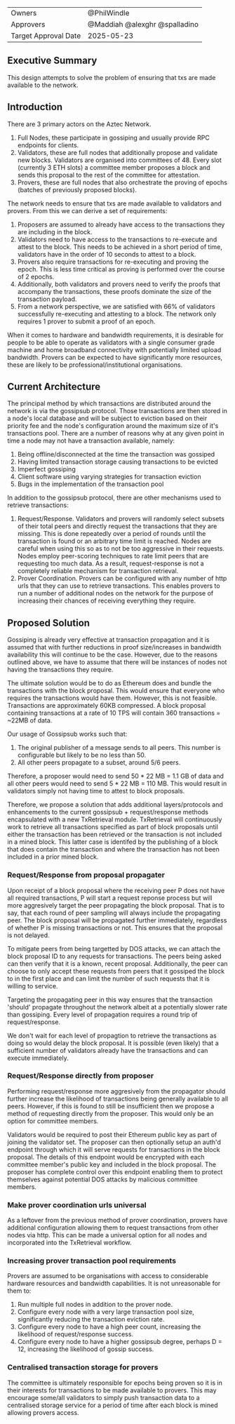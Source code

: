 |                      |                                                                                               |
| -------------------- | --------------------------------------------------------------------------------------------- |
| Owners               | @PhilWindle                                                                                   |
| Approvers            | @Maddiah @alexghr @spalladino                                                              |
| Target Approval Date | 2025-05-23                                                                                    |


## Executive Summary

This design attempts to solve the problem of ensuring that txs are made available to the network.


## Introduction

There are 3 primary actors on the Aztec Network.

1. Full Nodes, these participate in gossiping and usually provide RPC endpoints for clients.
2. Validators, these are full nodes that additionally propose and validate new blocks. Validators are organised into committees of 48. Every slot (currently 3 ETH slots) a committee member proposes a block and sends this proposal to the rest of the committee for attestation.
3. Provers, these are full nodes that also orchestrate the proving of epochs (batches of previously proposed blocks).

The network needs to ensure that txs are made available to validators and provers. From this we can derive a set of requirements:

1. Proposers are assumed to already have access to the transactions they are including in the block.
2. Validators need to have access to the transactions to re-execute and attest to the block. This needs to be achieved in a short period of time, validators have in the order of 10 seconds to attest to a block.
3. Provers also require transactions for re-executing and proving the epoch. This is less time critical as proving is performed over the course of 2 epochs.
4. Additionally, both validators and provers need to verify the proofs that accompany the transactions, these proofs dominate the size of the transaction payload.
5. From a network perspective, we are satisfied with 66% of validators successfully re-executing and attesting to a block. The network only requires 1 prover to submit a proof of an epoch.

When it comes to hardware and bandwidth requirements, it is desirable for people to be able to operate as validators with a single consumer grade machine and home broadband connectivity with potentially limited upload bandwidth. Provers can be expected to have significantly more resources, these are likely to be professional/institutional organisations.

## Current Architecture

The principal method by which transactions are distributed around the network is via the gossipsub protocol. Those transactions are then stored in a node's local database and will be subject to eviction based on their priority fee and the node's configuration around the maximum size of it's transactions pool. There are a number of reasons why at any given point in time a node may not have a transaction available, namely:

1. Being offline/disconnected at the time the transaction was gossiped
2. Having limited transaction storage causing transactions to be evicted
3. Imperfect gossiping
4. Client software using varying strategies for transaction eviction
5. Bugs in the implementation of the transaction pool

In addition to the gossipsub protocol, there are other mechanisms used to retrieve transactions:

1. Request/Response. Validators and provers will randomly select subsets of their total peers and directly request the transactions that they are missing. This is done repeatedly over a period of rounds until the transaction is found or an arbitrary time limit is reached. Nodes are careful when using this so as to not be too aggressive in their requests. Nodes employ peer-scoring techniques to rate limit peers that are requesting too much data. As a result, request-response is not a completely reliable mechanism for transaction retrieval.
2. Prover Coordination. Provers can be configured with any number of http urls that they can use to retrieve transactions. This enables provers to run a number of additional nodes on the network for the purpose of increasing their chances of receiving everything they require.

## Proposed Solution

Gossiping is already very effective at transaction propagation and it is assumed that with further reductions in proof size/increases in bandwidth availability this will continue to be the case. However, due to the reasons outlined above, we have to assume that there will be instances of nodes not having the transactions they require.

The ultimate solution would be to do as Ethereum does and bundle the transactions with the block proposal. This would ensure that everyone who requires the transactions would have them. However, this is not feasible. Transactions are approximately 60KB compressed. A block proposal containing transactions at a rate of 10 TPS will contain 360 transactions = ~22MB of data. 

Our usage of Gossipsub works such that:

1. The original publisher of a message sends to all peers. This number is configurable but likely to be no less than 50.
2. All other peers propagate to a subset, around 5/6 peers.

Therefore, a proposer would need to send 50 * 22 MB = 1.1 GB of data and all other peers would need to send 5 * 22 MB = 110 MB. This would result in validators simply not having time to attest to block proposals.

Therefore, we propose a solution that adds additional layers/protocols and enhancements to the current gossipsub + request/response methods encapsulated with a new TxRetrieval module. TxRetrieval will continuously work to retrieve all transactions specified as part of block proposals until either the transaction has been retrieved or the transaction is not included in a mined block. This latter case is identifed by the publishing of a block that does contain the transaction and where the transaction has not been included in a prior mined block.

### Request/Response from proposal propagater

Upon receipt of a block proposal where the receiving peer P does not have all required transactions, P will start a request reponse process but will more aggresively target the peer propagating the block proposal. That is to say, that each round of peer sampling will always include the propagating peer. The block proposal will be propagated further immediately, regardless of whether P is missing transactions or not. This ensures that the proposal is not delayed.

To mitigate peers from being targetted by DOS attacks, we can attach the block proposal ID to any requests for transactions. The peers being asked can then verify that it is a known, recent proposal. Additionally, the peer can choose to only accept these requests from peers that it gossiped the block to in the first place and can limit the number of such requests that it is willing to service.

Targeting the propagating peer in this way ensures that the transaction 'should' propagate throughout the network albeit at a potentially slower rate than gossiping. Every level of propagation requires a round trip of request/response. 

We don't wait for each level of propagtion to retrieve the transactions as doing so would delay the block proposal. It is possible (even likely) that a sufficient number of validators already have the transactions and can execute immediately.

### Request/Response directly from proposer

Performing request/response more aggresively from the propagator should further increase the likelihood of transactions being generally available to all peers. However, if this is found to still be insufficient then we propose a method of requesting directly from the proposer. This would only be an option for committee members.

Validators would be required to post their Ethereum public key as part of joining the validator set. The proposer can then optionally setup an auth'd endpoint through which it will serve requests for transactions in the block proposal. The details of this endpoint would be encrypted with each committee member's public key and included in the block proposal. The proposer has complete control over this endpoint enabling them to protect themselves against potential DOS attacks by malicious committee members.

### Make prover coordination urls universal

As a leftover from the previous method of prover coordination, provers have additional configuration allowing them to request transactions from other nodes via http. This can be made a universal option for all nodes and incorporated into the TxRetrieval workflow.

### Increasing prover transaction pool requirements

Provers are assumed to be organisations with access to considerable hardware resources and bandwidth capabilities. It is not unreasonable for them to:

1. Run multiple full nodes in addition to the prover node.
2. Configure every node with a very large transaction pool size, significantly reducing the transaction eviction rate.
3. Configure every node to have a high peer count, increasing the likelihood of request/response success.
4. Configure every node to have a higher gossipsub degree, perhaps D = 12, increasing the likelihood of gossip success.

### Centralised transaction storage for provers

The committee is ultimately responsible for epochs being proven so it is in their interests for transactions to be made available to provers. This may encourage some/all validators to simply push transaction data to a centralised storage service for a period of time after each block is mined allowing provers access.